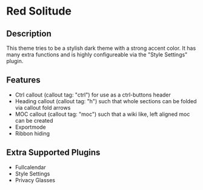# Red Solitude

## Description

This theme tries to be a stylish dark theme with a strong accent color. It has many extra functions and is highly configureable via the "Style Settings" plugin.

## Features

- Ctrl callout (callout tag: "ctrl") for use as a ctrl-buttons header
- Heading callout (callout tag: "h") such that whole sections can be folded via callout fold arrows
- MOC callout (callout tag: "moc") such that a wiki like, left aligned moc can be created
- Exportmode
- Ribbon hiding

## Extra Supported Plugins

- Fullcalendar
- Style Settings
- Privacy Glasses

